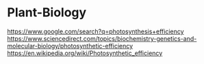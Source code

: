 # Plant-Biology
https://www.google.com/search?q=photosynthesis+efficiency https://www.sciencedirect.com/topics/biochemistry-genetics-and-molecular-biology/photosynthetic-efficiency https://en.wikipedia.org/wiki/Photosynthetic_efficiency
